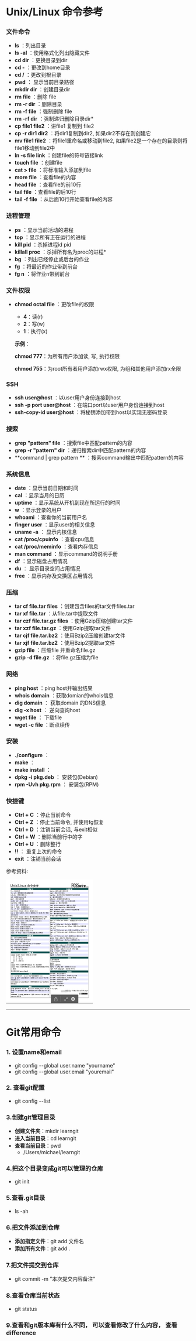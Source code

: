 

# Unix/Linux 命令参考

###  文件命令

* **ls**  ：列出目录
* **ls -al** ：使用格式化列出隐藏文件
* **cd dir** ：更换目录到dir
* **cd -** ：更改到home目录 
* **cd /** ：更改到根目录 
* **pwd** ： 显示当前目录路径
* **mkdir dir** ：创建目录dir 
* **rm file** ：删除 file 
* **rm -r dir** ：删除目录 
* **rm -f file** ：强制删除 file 
* **rm -rf dir** ：强制递归删除目录dir* 
* **cp file1 file2** ：讲file1 复制到 file2 
* **cp -r dir1 dir2** ：将dir1复制到dir2, 如果dir2不存在则创建它 
* **mv file1 file2** ：将file1重命名或移动到file2, 如果file2是一个存在的目录则将file1移动到file2中 
* **ln -s file link** ：创建file的符号链接link 
* **touch file** ：创建file 
* **cat > file** ：将标准输入添加到file 
* **more file** ：查看file的内容 
* **head file** ：查看file的前10行 
* **tail file** ：查看file的后10行 
* **tail -f file** ：从后面10行开始查看file的内容 

### 进程管理

* **ps** ：显示当前活动的进程 
* **top** ：显示所有正在运行的进程 
* **kill pid** ：杀掉进程id  pid 
* **killall proc** ：杀掉所有名为proc的进程* 
* **bg** ：列出已经停止或后台的作业 
* **fg** ：将最近的作业带到前台 
* **fg n** ：将作业n带到前台 

### 文件权限

* **chmod octal file** ：更改file的权限

  * **4**：读(r)
  * **2**：写(w)
  * **1**：执行(x)

  **示例**：

  **chmod 777**：为所有用户添加读, 写, 执行权限

  **chmod 755**：为root所有者用户添加rwx权限, 为组和其他用户添加rx全限

### SSH

* **ssh user@host** ：以user用户身份连接到host 
* **ssh -p port user@host** ：在端口port以user用户身份连接到host 
* **ssh-copy-id user@host** ：将秘钥添加带到host以实现无密码登录

### 搜索

* **grep "pattern" file** ：搜索file中匹配pattern的内容 
* **grep -r "pattern" dir** ：递归搜索dir中匹配pattern的内容 
* **command | grep pattern ** ：搜索command输出中匹配pattern的内容 

### 系统信息

* **date** ：显示当前日期和时间 
* **cal** ：显示当月的日历 
* **uptime** ：显示系统从开机到现在所运行的时间 
* **w** ：显示登录的用户 
* **whoami** ：查看你的当前用户名 
* **finger user** ：显示user的相关信息 
* **uname -a** ： 显示内核信息
* **cat /proc/cpuinfo** ：查看cpu信息 
* **cat /proc/meminfo** ：查看内存信息 
* **man command** ：显示command的说明手册 
* **df** ：显示磁盘占用情况 
* **du** ： 显示目录空间占用情况
* **free** ：显示内存及交换区占用情况 

### 压缩

* **tar cf file.tar files** ：创建包含files的tar文件files.tar 
* **tar xf file.tar** ：从file.tar中提取文件 
* **tar czf file.tar.gz files** ：使用Gzip压缩创建tar文件 
* **tar  xzf file.tar.gz** ：使用Gzip提取tar文件 
* **tar cjf file.tar.bz2** ：使用Bzip2压缩创建tar文件 
* **tar  xjf file.tar.bz2** ：使用Bzip2提取tar文件 
* **gzip file** ：压缩file 并重命名file.gz
* **gzip -d file.gz** ：将file.gz压缩为file

### 网络

* **ping host** ：ping host并输出结果 
* **whois domain** ：获取domian的whois信息 
* **dig domain** ： 获取domain 的DNS信息
* **dig -x host** ： 逆向查询host
* **wget file** ： 下载file
* **wget -c file** ：断点续传 

### 安装

* **./configure** ： 
* **make** ： 
* **make install** ： 
* **dpkg -i pkg.deb** ： 安装包(Debian)
* **rpm -Uvh pkg.rpm** ： 安装包(RPM)

### 快捷键

* **Ctrl + C** ：停止当前命令 
* **Ctrl + Z** ：停止当前命令, 并使用fg恢复 
* **Ctrl + D** ：注销当前会话, 与exit相似 
* **Ctrl + W** ：删除当前行中的字 
* **Ctrl + U** ：删除整行 
* **!!** ： 重复上次的命令
* **exit** ：注销当前会话 

参考资料:

<img src="images\Linux常用命令.png" style="zoom:33%;" />

------

# Git常用命令

### 1. 设置name和email

* git config --global user.name "yourname"
* git config --global user.email "youremail"

### 2. 查看git配置

* git config --list

### 3.创建git管理目录

* **创建文件夹**：mkdir learngit
* **进入当前目录**：cd learngit
* **查看当前目录**：pwd
  * /Users/michael/learngit

### 4.把这个目录变成git可以管理的仓库

* git init

### 5.查看.git目录

* ls -ah

### 6.把文件添加到仓库

* **添加指定文件**：git add 文件名
* **添加所有文件**：git add .

### 7.把文件提交到仓库

* git commit -m ”本次提交内容备注“

### 8.查看仓库当前状态

* git status

### 9.查看和git版本库有什么不同， 可以查看修改了什么内容， 查看difference






